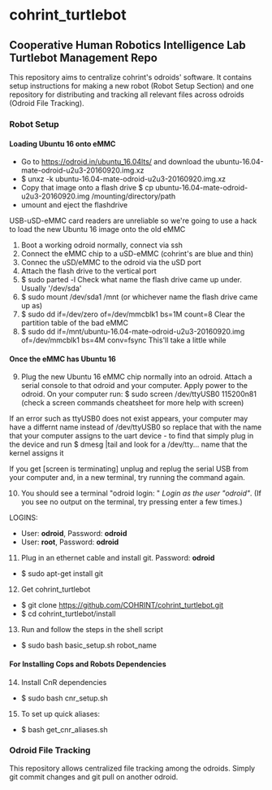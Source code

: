 # cohrint_turtlebot

## Cooperative Human Robotics Intelligence Lab Turtlebot Management Repo
This repository aims to centralize cohrint's odroids' software. It contains setup instructions for making a new robot (Robot Setup Section) and one repository for distributing and tracking all relevant files across odroids (Odroid File Tracking).

###  Robot Setup

#### Loading Ubuntu 16 onto eMMC
- Go to https://odroid.in/ubuntu_16.04lts/ and download the ubuntu-16.04-mate-odroid-u2u3-20160920.img.xz
- $ unxz -k ubuntu-16.04-mate-odroid-u2u3-20160920.img.xz
- Copy that image onto a flash drive
  $ cp ubuntu-16.04-mate-odroid-u2u3-20160920.img /mounting/directory/path
- umount and eject the flashdrive

USB-uSD-eMMC card readers are unreliable so we're going to use a hack to load the new Ubuntu 16 image onto the old eMMC
1. Boot a working odroid normally, connect via ssh
2. Connect the eMMC chip to a uSD-eMMC (cohrint's are blue and thin)
3. Connec the uSD/eMMC to the odroid via the uSD port
4. Attach the flash drive to the vertical port
5. $ sudo parted -l
   Check what name the flash drive came up under. Usually '/dev/sda'
6. $ sudo mount /dev/sda1 /mnt (or whichever name the flash drive came up as)
7. $ sudo dd if=/dev/zero of=/dev/mmcblk1 bs=1M count=8
   Clear the partition table of the bad eMMC
8. $ sudo dd if=/mnt/ubuntu-16.04-mate-odroid-u2u3-20160920.img of=/dev/mmcblk1 bs=4M conv=fsync
   This'll take a little while

#### Once the eMMC has Ubuntu 16

9. Plug the new Ubuntu 16 eMMC chip normally into an odroid. Attach a serial console to that odroid and your computer. Apply power to the odroid. On your computer run:
$ sudo screen /dev/ttyUSB0 115200n81 (check a screen commands cheatsheet for more help with screen)

If an error such as ttyUSB0 does not exist appears, your computer may have a differnt name instead of /dev/ttyUSB0 so replace that with the name that your computer assigns to the uart device - to find that simply plug in the device and run $ dmesg |tail and look for a /dev/tty... name that the kernel assigns it

If you get [screen is terminating] unplug and replug the serial USB from your computer and, in a new terminal, try running the command again.
      
10) You should see a terminal "odroid login: " *Login as the user "odroid"*. (If you see no output on the terminal, try pressing enter a few times.)

LOGINS:
- User: **odroid**, Password: **odroid**
- User: **root**, Password: **odroid**

11) Plug in an ethernet cable and install git. Password: **odroid**
- $ sudo apt-get install git
12) Get cohrint_turtlebot
- $ git clone https://github.com/COHRINT/cohrint_turtlebot.git
- $ cd cohrint_turtlebot/install
13) Run and follow the steps in the shell script
- $ sudo bash basic_setup.sh robot_name

#### For Installing Cops and Robots Dependencies
14) Install CnR dependencies
- $ sudo bash cnr_setup.sh
15) To set up quick aliases:
- $ bash get_cnr_aliases.sh

### Odroid File Tracking

This repository allows centralized file tracking among the odroids. Simply git commit changes and git pull on another odroid.
